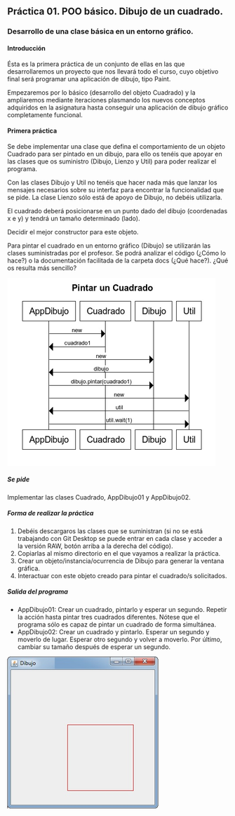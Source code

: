 ## Práctica 01. POO básico. Dibujo de un cuadrado. 
### Desarrollo de una clase básica en un entorno gráfico.

#### Introducción 
Ésta es la primera práctica de un conjunto de ellas en las que desarrollaremos un proyecto que nos llevará todo el curso, cuyo objetivo final será programar  una aplicación de dibujo, tipo Paint. 

Empezaremos por lo básico (desarrollo del objeto Cuadrado) y la ampliaremos mediante iteraciones plasmando los nuevos conceptos adquiridos en la asignatura hasta conseguir una aplicación de dibujo gráfico completamente funcional.

#### Primera práctica
Se debe implementar una clase que defina el comportamiento de un objeto Cuadrado para ser pintado en un dibujo, para ello os tenéis que apoyar en las clases que os suministro (Dibujo, Lienzo y Util) para poder realizar el programa. 

Con las clases Dibujo y Util no tenéis que hacer nada más que lanzar los mensajes necesarios sobre su interfaz para encontrar la funcionalidad que se pide. La clase Lienzo sólo está de apoyo de Dibujo, no debéis utilizarla.

El cuadrado deberá posicionarse en un punto dado del dibujo (coordenadas x e y) y tendrá un tamaño determinado (lado).

Decidir el mejor constructor para este objeto.

Para pintar el cuadrado en un entorno gráfico (Dibujo) se utilizarán las clases suministradas por el profesor. Se podrá analizar el código (¿Cómo lo hace?) o la documentación facilitada de la carpeta docs (¿Qué hace?). ¿Qué os resulta más sencillo?

![alt text](./diagramaSecuencia.jpg)

##### Se pide
Implementar las clases Cuadrado, AppDibujo01 y AppDibujo02.

##### Forma de realizar la práctica
1. Debéis descargaros las clases que se suministran (si no se está trabajando con Git Desktop se puede entrar en cada clase y acceder a la versión RAW, botón arriba a la derecha del código).
2. Copiarlas al mismo directorio en el que vayamos a realizar la práctica.
3. Crear un objeto/instancia/ocurrencia de Dibujo para generar la ventana gráfica.
4. Interactuar con este objeto creado para pintar el cuadrado/s solicitados.

##### Salida del programa
* AppDibujo01: Crear un cuadrado, pintarlo y esperar un segundo. Repetir la acción hasta pintar tres cuadrados diferentes. Nótese que el programa sólo es capaz de pintar un cuadrado de forma simultánea.
* AppDibujo02: Crear un cuadrado y pintarlo. Esperar un segundo y moverlo de lugar. Esperar otro segundo y volver a moverlo. Por último, cambiar su tamaño después de esperar un segundo.

![alt text](./output.jpg)


